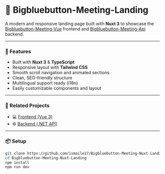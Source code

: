 # 🎯 Bigbluebutton-Meeting-Landing

A modern and responsive landing page built with **Nuxt 3** to showcase the [Bigbluebutton-Meeting-Vue](https://github.com/ismaile17/Bigbluebutton-Meeting-Vue) frontend and [Bigbluebutton-Meeting-Api](https://github.com/ismaile17/Bigbluebutton-Meeting-Api) backend.

---

### 🚀 Features

- Built with **Nuxt 3** & **TypeScript**
- Responsive layout with **Tailwind CSS**
- Smooth scroll navigation and animated sections
- Clean, SEO-friendly structure
- Multilingual support ready (i18n)
- Easily customizable components and layout

---

### 🔗 Related Projects

- 💻 [Frontend (Vue 3)](https://github.com/ismaile17/Bigbluebutton-Meeting-Vue)  
- ⚙️ [Backend (.NET API)](https://github.com/ismaile17/Bigbluebutton-Meeting-Api)

---

### 📦 Setup

```bash
git clone https://github.com/ismaile17/Bigbluebutton-Meeting-Nuxt-Landing.git
cd Bigbluebutton-Meeting-Nuxt-Landing
npm install
npm run dev
